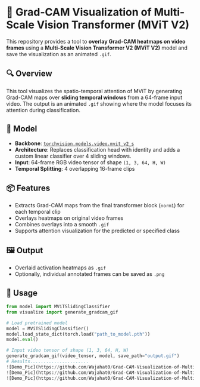 
# 🎥 Grad-CAM Visualization of Multi-Scale Vision Transformer (MViT V2)

This repository provides a tool to **overlay Grad-CAM heatmaps on video frames** using a **Multi-Scale Vision Transformer V2 (MViT V2)** model and save the visualization as an animated `.gif`.

## 🔍 Overview

This tool visualizes the spatio-temporal attention of MViT by generating Grad-CAM maps over **sliding temporal windows** from a 64-frame input video. The output is an animated `.gif` showing where the model focuses its attention during classification.

## 🧠 Model

- **Backbone**: [`torchvision.models.video.mvit_v2_s`](https://pytorch.org/vision/stable/models/generated/torchvision.models.video.mvit_v2_s.html)
- **Architecture**: Replaces classification head with identity and adds a custom linear classifier over 4 sliding windows.
- **Input**: 64-frame RGB video tensor of shape `(1, 3, 64, H, W)`
- **Temporal Splitting**: 4 overlapping 16-frame clips

## 📦 Features

- Extracts Grad-CAM maps from the final transformer block (`norm1`) for each temporal clip
- Overlays heatmaps on original video frames
- Combines overlays into a smooth `.gif`
- Supports attention visualization for the predicted or specified class

## 🖼️ Output

- Overlaid activation heatmaps as `.gif`
- Optionally, individual annotated frames can be saved as `.png`

## 🚀 Usage

```python
from model import MViTSlidingClassifier
from visualize import generate_gradcam_gif

# Load pretrained model
model = MViTSlidingClassifier()
model.load_state_dict(torch.load("path_to_model.pth"))
model.eval()

# Input video tensor of shape (1, 3, 64, H, W)
generate_gradcam_gif(video_tensor, model, save_path="output.gif")
# Results......................
![Demo_Pic](https://github.com/Wajahat0/Grad-CAM-Visualization-of-Multi-Scale-Vision-Transformer-MViT-V2-Across-Temporal-Windows/blob/main/gradcam_visuals/mvit_gradcam2.gif)
![Demo_Pic](https://github.com/Wajahat0/Grad-CAM-Visualization-of-Multi-Scale-Vision-Transformer-MViT-V2-Across-Temporal-Windows/blob/main/gradcam_visuals/mvit_gradcam1.gif)
![Demo_Pic](https://github.com/Wajahat0/Grad-CAM-Visualization-of-Multi-Scale-Vision-Transformer-MViT-V2-Across-Temporal-Windows/blob/main/gradcam_visuals/mvit_gradcam.gif)

